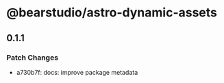 # @bearstudio/astro-dynamic-assets

## 0.1.1

### Patch Changes

- a730b7f: docs: improve package metadata

